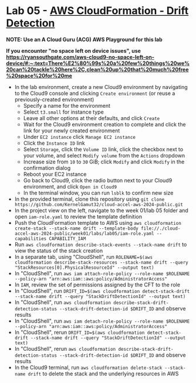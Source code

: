 # Lab 05 - [AWS CloudFormation - Drift Detection](https://github.com/PacktPublishing/Mastering-AWS-CloudFormation/tree/master/Chapter1/DriftDetection)

**NOTE: Use an A Cloud Guru (ACG) AWS Playground for this lab**

**If you encounter "no space left on device issues", use https://ryansouthgate.com/aws-cloud9-no-space-left-on-device/#:~:text=There%E2%80%99s%20a%20few%20things%20we%20can%20tackle%20here%2C,clean%20up%20that%20much%20free%20space%20for%20me**

* In the lab environment, create a new Cloud9 environment by navigating to the Cloud9 console and clicking `Create environment` (or reuse a previously-created environment)
    - Specify a name for the environment
    - Select `t3.small` for instance type
    - Leave all other options at their defaults, and click `Create`
    - Wait for the Cloud9 environment creation to complete and click the link for your newly created environment
    - Under `EC2 instance` click `Manage EC2 instance`
    - Click the `Instance ID` link
    - Select `Storage`, click the `Volume ID` link, click the checkbox next to your volume, and select `Modify volume` from the `Actions` dropdown
    - Increase size from `10` to `30` GiB; click `Modify` and click `Modify` in the confirmation dialog
    - Reboot your EC2 instance
    - Go back to Cloud9, click the radio button next to your Cloud9 environment, and click `Open in Cloud9`
    - In the terminal window, you can run `lsblk` to confirm new size
* In the provided terminal, clone this repository using `git clone https://github.com/KernelGamut32/cloud-accel-aws-2024-public.git`
* In the project view on the left, navigate to the week 01/lab 05 folder and open `iam-role.yaml` to review the template definition
* Push the CloudFormation template to AWS using `aws cloudformation create-stack --stack-name drift --template-body file://./cloud-accel-aws-2024-public/week01/labs/lab05/iam-role.yaml --capabilities CAPABILITY_IAM`
* Run `aws cloudformation describe-stack-events --stack-name drift` to view the status of the stack creation
* In a separate tab, using "CloudShell", run `ROLENAME=$(aws cloudformation describe-stack-resources --stack-name drift --query "StackResources[0].PhysicalResourceId" --output text)`
* In "CloudShell", run `aws iam attach-role-policy --role-name $ROLENAME --policy-arn "arn:aws:iam::aws:policy/AdministratorAccess"`
* In `IAM`, review the set of permissions assigned by the CFT to the role
* In "CloudShell", run `DRIFT_ID=$(aws cloudformation detect-stack-drift --stack-name drift --query "StackDriftDetectionId" --output text)`
* In "CloudShell", run `aws cloudformation describe-stack-drift-detection-status --stack-drift-detection-id $DRIFT_ID` and observe results
* In "CloudShell", run `aws iam detach-role-policy --role-name $ROLENAME --policy-arn "arn:aws:iam::aws:policy/AdministratorAccess"`
* In "CloudShell", rerun `DRIFT_ID=$(aws cloudformation detect-stack-drift --stack-name drift --query "StackDriftDetectionId" --output text)`
* In "CloudShell", rerun `aws cloudformation describe-stack-drift-detection-status --stack-drift-detection-id $DRIFT_ID` and observe results
* In the Cloud9 terminal, run `aws cloudformation delete-stack --stack-name drift` to delete the stack and the underlying resources in AWS
